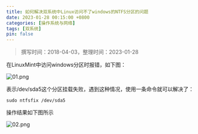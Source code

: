 ```yaml
---
title: 如何解决双系统中Linux访问不了windows的NTFS分区的问题
date: 2023-01-28 00:15:00 +0800
categories: [操作系统与网络]
tags: [双系统]
pin: false
---
```


> 撰写时间：2018-04-03，整理时间：2023-01-28

在LinuxMint中访问windows分区时报错，如下图：

![01.png](/img/computer/01-01.png)

表示/dev/sda5这个分区挂载失败，遇到这种情况，使用一条命令就可以解决了：

```shell
sudo ntfsfix /dev/sda5
```

操作结果如下图所示

![02.png](/img/computer/01-02.png)
